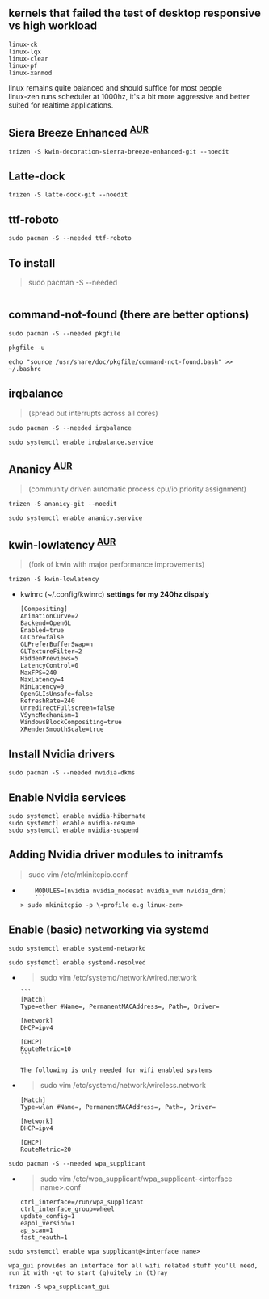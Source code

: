 ## kernels that failed the test of desktop responsive vs high workload

```
linux-ck
linux-lqx
linux-clear
linux-pf
linux-xanmod
```

linux remains quite balanced and should suffice for most people \
linux-zen runs scheduler at 1000hz, it's a bit more aggressive and better suited for realtime applications.

## Siera Breeze Enhanced <sup>[AUR](https://aur.archlinux.org/packages/kwin-decoration-sierra-breeze-enhanced-git/)</sup>

```
trizen -S kwin-decoration-sierra-breeze-enhanced-git --noedit
```

## Latte-dock

```
trizen -S latte-dock-git --noedit
```

## ttf-roboto

```
sudo pacman -S --needed ttf-roboto
```

## To install

> sudo pacman -S --needed

```

```

## command-not-found (there are better options)

```
sudo pacman -S --needed pkgfile

pkgfile -u

echo "source /usr/share/doc/pkgfile/command-not-found.bash" >> ~/.bashrc
```

## irqbalance

> (spread out interrupts across all cores)

```
sudo pacman -S --needed irqbalance

sudo systemctl enable irqbalance.service
```

## Ananicy <sup>[AUR](https://aur.archlinux.org/packages/ananicy-git/)</sup>

> (community driven automatic process cpu/io priority assignment)

```
trizen -S ananicy-git --noedit

sudo systemctl enable ananicy.service
```

## kwin-lowlatency <sup>[AUR](https://aur.archlinux.org/packages/kwin-lowlatency/)</sup>

> (fork of kwin with major performance improvements)

```
trizen -S kwin-lowlatency
```

- kwinrc (~/.config/kwinrc) **settings for my 240hz dispaly**
  ```
  [Compositing]
  AnimationCurve=2
  Backend=OpenGL
  Enabled=true
  GLCore=false
  GLPreferBufferSwap=n
  GLTextureFilter=2
  HiddenPreviews=5
  LatencyControl=0
  MaxFPS=240
  MaxLatency=4
  MinLatency=0
  OpenGLIsUnsafe=false
  RefreshRate=240
  UnredirectFullscreen=false
  VSyncMechanism=1
  WindowsBlockCompositing=true
  XRenderSmoothScale=true
  ```

## Install Nvidia drivers

```
sudo pacman -S --needed nvidia-dkms
```

## Enable Nvidia services

```
sudo systemctl enable nvidia-hibernate
sudo systemctl enable nvidia-resume
sudo systemctl enable nvidia-suspend
```

## Adding Nvidia driver modules to initramfs

> sudo vim /etc/mkinitcpio.conf

- ````
      MODULES=(nvidia nvidia_modeset nvidia_uvm nvidia_drm)
      ```
  > sudo mkinitcpio -p \<profile e.g linux-zen>
  ````

## Enable (basic) networking via systemd

```
sudo systemctl enable systemd-networkd

sudo systemctl enable systemd-resolved
```

- > sudo vim /etc/systemd/network/wired.network

      ```
      [Match]
      Type=ether #Name=, PermanentMACAddress=, Path=, Driver=

      [Network]
      DHCP=ipv4

      [DHCP]
      RouteMetric=10
      ```

  `The following is only needed for wifi enabled systems`

- > sudo vim /etc/systemd/network/wireless.network

  ```
  [Match]
  Type=wlan #Name=, PermanentMACAddress=, Path=, Driver=

  [Network]
  DHCP=ipv4

  [DHCP]
  RouteMetric=20
  ```

```
sudo pacman -S --needed wpa_supplicant
```

- > sudo vim /etc/wpa_supplicant/wpa_supplicant-\<interface name>.conf
  ```
  ctrl_interface=/run/wpa_supplicant
  ctrl_interface_group=wheel
  update_config=1
  eapol_version=1
  ap_scan=1
  fast_reauth=1
  ```

```
sudo systemctl enable wpa_supplicant@<interface name>
```

`wpa_gui provides an interface for all wifi related stuff you'll need, run it with -qt to start (q)uitely in (t)ray`

```
trizen -S wpa_supplicant_gui
```
